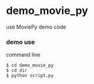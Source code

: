 # demo_movie_py
use MoviePy demo code

### demo use
command line

```
$ cd demo_movie_py
$ cd dir
$ python script.py
```
